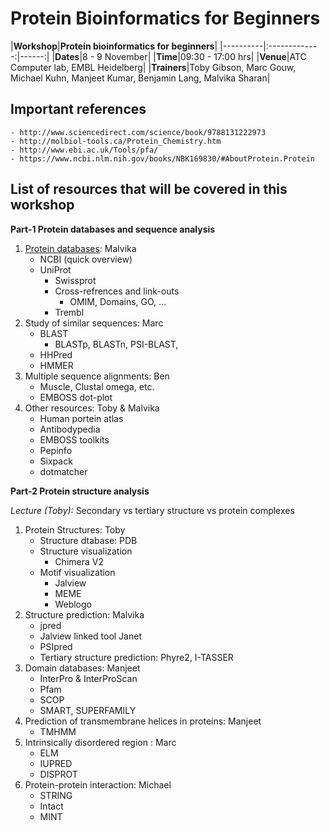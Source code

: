 # Protein Bioinformatics for Beginners

|**Workshop**|**Protein bioinformatics for beginners**|
|----------|:-------------:|------:|
|**Dates**|8 - 9 November|
|**Time**|09:30 - 17:00 hrs|
|**Venue**|ATC Computer lab, EMBL Heidelberg|
|**Trainers**|Toby Gibson, Marc Gouw, Michael Kuhn, Manjeet Kumar, Benjamin Lang, Malvika Sharan|

## Important references
    - http://www.sciencedirect.com/science/book/9788131222973
    - http://molbiol-tools.ca/Protein_Chemistry.htm
    - http://www.ebi.ac.uk/Tools/pfa/
    - https://www.ncbi.nlm.nih.gov/books/NBK169830/#AboutProtein.Protein

## List of resources that will be covered in this workshop

**Part-1 Protein databases and sequence analysis**

1. [Protein databases](https://github.com/malvikasharan/ProteinBioinformatics-EMBL/blob/master/protein_databases.md): Malvika
    - NCBI (quick overview)
    - UniProt
        - Swissprot
        - Cross-refrences and link-outs
            - OMIM, Domains, GO, ...
        - Trembl
2. Study of similar sequences: Marc
    - BLAST
        - BLASTp, BLASTn, PSI-BLAST, 
    - HHPred
    - HMMER
3. Multiple sequence alignments: Ben
    - Muscle, Clustal omega, etc.
    - EMBOSS dot-plot
4. Other resources: Toby & Malvika
    - Human portein atlas
    - Antibodypedia
    - EMBOSS toolkits
    - Pepinfo
    - Sixpack
    - dotmatcher

**Part-2 Protein structure analysis**

*Lecture (Toby):* Secondary vs tertiary structure vs protein complexes

1. Protein Structures: Toby
    - Structure dtabase: PDB
    - Structure visualization
        - Chimera V2
    - Motif visualization
        - Jalview
        - MEME
        - Weblogo
2. Structure prediction: Malvika
    - jpred
    - Jalview linked tool Janet
    - PSIpred
    - Tertiary structure prediction: Phyre2, I-TASSER
3. Domain databases: Manjeet
    - InterPro & InterProScan
    - Pfam
    - SCOP 
    - SMART, SUPERFAMILY
4. Prediction of transmembrane helices in proteins: Manjeet
    - TMHMM
5. Intrinsically disordered region : Marc
    - ELM
    - IUPRED
    - DISPROT
6. Protein-protein interaction: Michael
    - STRING
    - Intact
    - MINT

